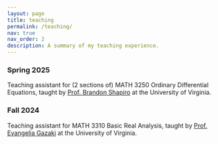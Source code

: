 ```yaml
---
layout: page
title: teaching
permalink: /teaching/
nav: true
nav_order: 2
description: A summary of my teaching experience.
---
```


### Spring 2025

Teaching assistant for (2 sections of) MATH 3250 Ordinary Differential Equations, taught by [Prof. Brandon Shapiro](https://brandontshapiro.github.io) at the University of Virginia.

### Fall 2024

Teaching assistant for MATH 3310 Basic Real Analysis, taught by [Prof. Evangelia Gazaki](https://sites.google.com/view/valiagazakihomepage/home) at the University of Virginia.